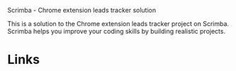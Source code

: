 Scrimba - Chrome extension leads tracker solution

This is a solution to the Chrome extension leads tracker project on Scrimba. Scrimba helps you improve your coding skills by building realistic projects.

<h1>Links</h1>
